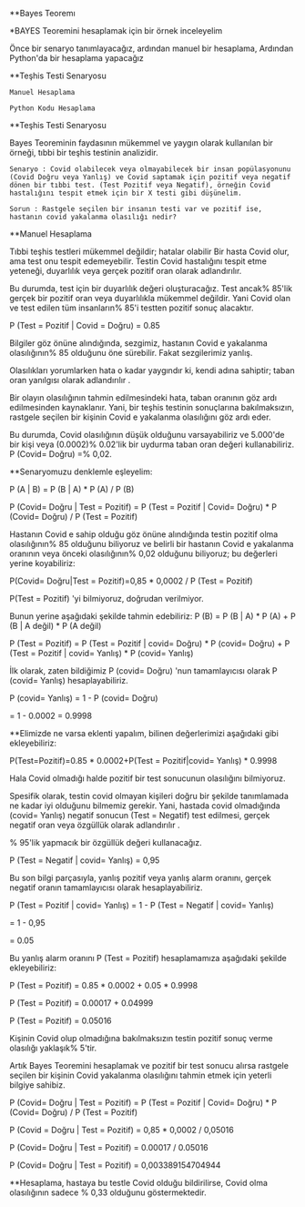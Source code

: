 **Bayes Teoremı

*BAYES Teoremini hesaplamak için bir örnek inceleyelim

Önce bir senaryo tanımlayacağız, ardından manuel bir hesaplama, Ardından Python'da bir hesaplama yapacağız

**Teşhis Testi Senaryosu

	Manuel Hesaplama

	Python Kodu Hesaplama

**Teşhis Testi Senaryosu

Bayes Teoreminin faydasının mükemmel ve yaygın olarak kullanılan bir örneği, tıbbi bir teşhis testinin analizidir.

	Senaryo : Covid olabilecek veya olmayabilecek bir insan popülasyonunu (Covid Doğru veya Yanlış) ve Covid saptamak için pozitif veya negatif dönen bir tıbbi test. (Test Pozitif veya Negatif), örneğin Covid hastalığını tespit etmek için bir X testi gibi düşünelim.

	Sorun : Rastgele seçilen bir insanın testi var ve pozitif ise, hastanın covid yakalanma olasılığı nedir?

**Manuel Hesaplama

Tıbbi teşhis testleri mükemmel değildir; hatalar olabilir
Bir hasta Covid olur, ama test onu tespit edemeyebilir. Testin Covid hastalığını tespit etme yeteneği, duyarlılık veya gerçek pozitif oran olarak adlandırılır.

Bu durumda, test için bir duyarlılık değeri oluşturacağız. Test ancak% 85'lik gerçek bir pozitif oran veya duyarlılıkla mükemmel değildir. Yani Covid olan ve test edilen tüm insanların% 85'i testten pozitif sonuç alacaktır.

P (Test = Pozitif | Covid = Doğru) = 0.85

Bilgiler göz önüne alındığında, sezgimiz, hastanın Covid e yakalanma olasılığının% 85 olduğunu öne sürebilir. Fakat sezgilerimiz yanlış.

Olasılıkları yorumlarken hata o kadar yaygındır ki, kendi adına sahiptir;  taban oran yanılgısı  olarak adlandırılır .

Bir olayın olasılığının tahmin edilmesindeki hata, taban oranının göz ardı edilmesinden kaynaklanır. Yani, bir teşhis testinin sonuçlarına bakılmaksızın, rastgele seçilen bir kişinin Covid e yakalanma olasılığını göz ardı eder.

Bu durumda, Covid olasılığının düşük olduğunu varsayabiliriz ve 5.000'de bir kişi veya (0.0002)% 0.02'lik bir uydurma taban oran değeri kullanabiliriz.
     P (Covid= Doğru) =% 0,02.

**Senaryomuzu denklemle eşleyelim:

P (A | B) = P (B | A) * P (A) / P (B)

P (Covid= Doğru | Test = Pozitif) = P (Test = Pozitif | Covid= Doğru) * P (Covid= Doğru) / P (Test = Pozitif)

Hastanın Covid e sahip olduğu göz önüne alındığında testin pozitif olma olasılığının% 85 olduğunu biliyoruz ve belirli bir hastanın Covid e yakalanma oranının veya önceki olasılığının% 0,02 olduğunu biliyoruz; bu değerleri yerine koyabiliriz:

P(Covid= Doğru|Test = Pozitif)=0,85 * 0,0002 / P (Test = Pozitif)

P(Test = Pozitif) 'yi bilmiyoruz, doğrudan verilmiyor.

Bunun yerine aşağıdaki şekilde tahmin edebiliriz:
P (B) = P (B | A) * P (A) + P (B | A değil) * P (A değil)
     

P (Test = Pozitif) = P (Test = Pozitif | covid= Doğru) * P (covid= Doğru) + P (Test = Pozitif | covid= Yanlış) * P (covid= Yanlış)

İlk olarak, zaten bildiğimiz P (covid= Doğru) 'nun tamamlayıcısı olarak P (covid= Yanlış) hesaplayabiliriz.

P (covid= Yanlış) = 1 - P (covid= Doğru)

= 1 - 0.0002 = 0.9998

**Elimizde ne varsa eklenti yapalım, bilinen değerlerimizi aşağıdaki gibi ekleyebiliriz:

P(Test=Pozitif)=0.85 * 0.0002+P(Test = Pozitif|covid= Yanlış) * 0.9998

Hala Covid olmadığı halde pozitif bir test sonucunun olasılığını bilmiyoruz.

Spesifik olarak, testin covid olmayan kişileri doğru bir şekilde tanımlamada ne kadar iyi olduğunu bilmemiz gerekir. Yani, hastada covid olmadığında (covid= Yanlış) negatif sonucun (Test = Negatif) test edilmesi, gerçek negatif oran veya özgüllük olarak adlandırılır .

% 95'lik yapmacık bir özgüllük değeri kullanacağız.

P (Test = Negatif | covid= Yanlış) = 0,95

Bu son bilgi parçasıyla, yanlış pozitif veya yanlış alarm oranını, gerçek negatif oranın tamamlayıcısı olarak hesaplayabiliriz.

P (Test = Pozitif | covid= Yanlış) = 1 - P (Test = Negatif | covid= Yanlış)

= 1 - 0,95

= 0.05

Bu yanlış alarm oranını P (Test = Pozitif) hesaplamamıza aşağıdaki şekilde ekleyebiliriz:

P (Test = Pozitif) = 0.85 * 0.0002 + 0.05 * 0.9998

P (Test = Pozitif) = 0.00017 + 0.04999

P (Test = Pozitif) = 0.05016

Kişinin Covid olup olmadığına bakılmaksızın testin pozitif sonuç verme olasılığı yaklaşık% 5'tir.

Artık Bayes Teoremini hesaplamak ve pozitif bir test sonucu alırsa rastgele seçilen bir kişinin Covid yakalanma olasılığını tahmin etmek için yeterli bilgiye sahibiz.

P (Covid= Doğru | Test = Pozitif) = P (Test = Pozitif | Covid= Doğru) * P (Covid= Doğru) / P (Test = Pozitif)

P (Covid = Doğru | Test = Pozitif) = 0,85 * 0,0002 / 0,05016

P (Covid= Doğru | Test = Pozitif) = 0.00017 / 0.05016

P (Covid= Doğru | Test = Pozitif) = 0,003389154704944

**Hesaplama, hastaya bu testle Covid olduğu bildirilirse, Covid olma olasılığının sadece % 0,33 olduğunu göstermektedir.
